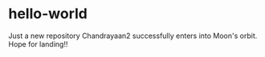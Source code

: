 # hello-world
Just a new repository
Chandrayaan2 successfully enters into Moon's orbit.
Hope for landing!!
